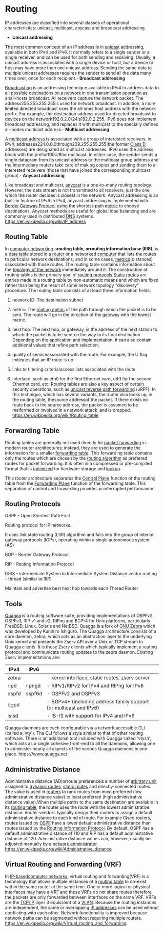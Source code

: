 # Routing

IP addresses are classified into several classes of operational characteristics: unicast, multicast, anycast and broadcast addressing.

- **Unicast addressing**

The most common concept of an IP address is in [unicast](https://en.wikipedia.org/wiki/Unicast) addressing, available in both IPv4 and IPv6. It normally refers to a single sender or a single receiver, and can be used for both sending and receiving. Usually, a unicast address is associated with a single device or host, but a device or host may have more than one unicast address. Sending the same data to multiple unicast addresses requires the sender to send all the data many times over, once for each recipient.- **Broadcast addressing**

[Broadcasting](https://en.wikipedia.org/wiki/Broadcasting_(computing)) is an addressing technique available in IPv4 to address data to all possible destinations on a network in one transmission operation as anall-hosts broadcast. All receivers capture the network packet. The address255.255.255.255is used for network broadcast. In addition, a more limited directed broadcast uses the all-ones host address with the network prefix. For example, the destination address used for directed broadcast to devices on the network192.0.2.0/24is192.0.2.255.
IPv6 does not implement broadcast addressing, and replaces it with multicast to the specially defined all-nodes multicast address.- **Multicast addressing**

A [multicast address](https://en.wikipedia.org/wiki/Multicast_address) is associated with a group of interested receivers. In IPv4, addresses224.0.0.0through239.255.255.255(the former [Class D](https://en.wikipedia.org/wiki/Classful_network) addresses) are designated as multicast addresses. IPv6 uses the address block with the prefixff00::/8for multicast. In either case, the sender sends a single datagram from its unicast address to the multicast group address and the intermediary routers take care of making copies and sending them to all interested receivers (those that have joined the corresponding multicast group).- **Anycast addressing**

Like broadcast and multicast, [anycast](https://en.wikipedia.org/wiki/Anycast) is a one-to-many routing topology. However, the data stream is not transmitted to all receivers, just the one which the router decides is closest in the network. Anycast addressing is an built-in feature of IPv6.In IPv4, anycast addressing is implemented with [Border Gateway Protocol](https://en.wikipedia.org/wiki/Border_Gateway_Protocol) using the shortest-path [metric](https://en.wikipedia.org/wiki/Metrics_(networking)) to choose destinations. Anycast methods are useful for global load balancing and are commonly used in distributed [DNS](https://en.wikipedia.org/wiki/Domain_name_system) systems.
<https://en.wikipedia.org/wiki/IP_address>

## Routing Table

In [computer networking](https://en.wikipedia.org/wiki/Computer_networking) a**routing table, orrouting information base (RIB)**, is a [data table](https://en.wikipedia.org/wiki/Data_table) stored in a [router](https://en.wikipedia.org/wiki/Router_(computing)) or a networked [computer](https://en.wikipedia.org/wiki/Computer) that lists the routes to particular network destinations, and in some cases, [metrics](https://en.wikipedia.org/wiki/Metrics_(networking))(distances) associated with those routes. The routing table contains information about the [topology of the network](https://en.wikipedia.org/wiki/Network_topology) immediately around it. The construction of routing tables is the primary goal of [routing protocols](https://en.wikipedia.org/wiki/Routing_protocol).[Static routes](https://en.wikipedia.org/wiki/Static_route) are entries made in a routing table by non-automatic means and which are fixed rather than being the result of some network topology "discovery" procedure.
The routing table consists of at least three information fields:

1. network ID: The destination subnet

2. metric: The [routing metric](https://en.wikipedia.org/wiki/Routing_metric) of the path through which the packet is to be sent. The route will go in the direction of the gateway with the lowest metric.

3. next hop: The next hop, or gateway, is the address of the next station to which the packet is to be sent on the way to its final destination
Depending on the application and implementation, it can also contain additional values that refine path selection:

1. quality of serviceassociated with the route. For example, the U flag indicates that an IP route is up.

2. links to filtering criteria/access lists associated with the route

3. interface: such as eth0 for the first Ethernet card, eth1 for the second Ethernet card, etc.
Routing tables are also a key aspect of certain security operations, such as [unicast reverse path forwarding](https://en.wikipedia.org/wiki/Unicast_reverse_path_forwarding) (uRPF). In this technique, which has several variants, the router also looks up, in the routing table, thesource addressof the packet. If there exists no route back to the source address, the packet is assumed to be malformed or involved in a network attack, and is dropped.
<https://en.wikipedia.org/wiki/Routing_table>

## Forwarding Table

Routing tables are generally not used directly for [packet forwarding](https://en.wikipedia.org/wiki/Packet_forwarding) in modern router architectures; instead, they are used to generate the information for a smaller [forwarding table](https://en.wikipedia.org/wiki/Forwarding_table). This forwarding table contains only the routes which are chosen by the [routing algorithm](https://en.wikipedia.org/wiki/Routing_algorithm) as preferred routes for packet forwarding. It is often in a compressed or pre-compiled format that is [optimized](https://en.wikipedia.org/wiki/Optimisation_(computer_science)) for hardware storage and [lookup](https://en.wikipedia.org/wiki/Lookup).

This router architecture separates the [Control Plane](https://en.wikipedia.org/wiki/Control_Plane) function of the routing table from the [Forwarding Plane](https://en.wikipedia.org/wiki/Forwarding_Plane) function of the forwarding table. This separation of control and forwarding provides uninterrupted performance.

## Routing Protocols

OSPF - Open Shortest Path First

Routing protocol for IP networks.

It uses link state routing (LSR) algorithm and falls into the group of interior gateway protocols (IGPs), operating within a single autonomous system (AS)

BGP - Border Gateway Protocol

RIP - Routing Information Protocol

IS-IS - Intermediate System to Intermediate System
Distance vector routing - thread (similar to RIP)

Maintain and advertise best next hop towards each Thread Router

## Tools

[Quagga](http://www.quagga.net/) is a routing software suite, providing implementations of OSPFv2, OSPFv3, RIP v1 and v2, RIPng and BGP-4 for Unix platforms, particularly FreeBSD, Linux, Solaris and NetBSD. Quagga is a fork of [GNU Zebra](http://www.zebra.org/) which was developed by Kunihiro Ishiguro.
The Quagga architecture consists of a core daemon, zebra, which acts as an abstraction layer to the underlying Unix kernel and presents the Zserv API over a Unix or TCP stream to Quagga clients. It is these Zserv clients which typically implement a routing protocol and communicate routing updates to the zebra daemon. Existing Zserv implementations are:

| IPv4  | IPv6   |                                                                    |
|----------|----------|-----------------------------------------------------|
| zebra |       | - kernel interface, static routes, zserv server                    |
| ripd  | ripngd | - RIPv1/RIPv2 for IPv4 and RIPng for IPv6                          |
| ospfd | ospf6d | - OSPFv2 and OSPFv3                                                |
| bgpd  |       | - BGPv4+ (including address family support for multicast and IPv6) |
| isisd |       | - IS-IS with support for IPv4 and IPv6                             |
Quagga daemons are each configurable via a network accessible CLI (called a 'vty'). The CLI follows a style similar to that of other routing software. There is an additional tool included with Quagga called 'vtysh', which acts as a single cohesive front-end to all the daemons, allowing one to administer nearly all aspects of the various Quagga daemons in one place.
<https://www.quagga.net>

## Administrative Distance

Administrative distance (AD)orroute preferenceis a number of [arbitrary unit](https://en.wikipedia.org/wiki/Arbitrary_unit) assigned to [dynamic routes](https://en.wikipedia.org/wiki/Dynamic_route), [static routes](https://en.wikipedia.org/wiki/Static_route) and directly-connected routes. The value is used in [routers](https://en.wikipedia.org/wiki/Router_(computing)) to rank routes from most preferred (low administrative distance value) to least preferred (high administrative distance value).When multiple paths to the same destination are available in its [routing table](https://en.wikipedia.org/wiki/Routing_table), the router uses the route with the lowest administrative distance.
Router vendors typically design their routers to assign a default administrative distance to each kind of route. For example Cisco routers, routes issued by [OSPF](https://en.wikipedia.org/wiki/OSPF) have a lower default administrative distance than routes issued by the [Routing Information Protocol](https://en.wikipedia.org/wiki/Routing_Information_Protocol). By default, OSPF has a default administrative distance of 110 and RIP has a default administrative distance of 120. Administrative distance values can, however, usually be adjusted manually by a [network administrator](https://en.wikipedia.org/wiki/Network_administrator).
<https://en.wikipedia.org/wiki/Administrative_distance>

## Virtual Routing and Forwarding (VRF)

In [IP-based](https://en.wikipedia.org/wiki/Internet_Protocol)[computer networks](https://en.wikipedia.org/wiki/Computer_network), virtual routing and forwarding(VRF) is a technology that allows multiple instances of a [routing table](https://en.wikipedia.org/wiki/Routing_table) to co-exist within the same router at the same time. One or more logical or physical interfaces may have a VRF and these VRFs do not share routes therefore the packets are only forwarded between interfaces on the same VRF. VRFs are the [TCP/IP](https://en.wikipedia.org/wiki/Internet_Protocol) layer 3 equivalent of a [VLAN](https://en.wikipedia.org/wiki/VLAN). Because the routing instances are independent, the same or overlapping [IP addresses](https://en.wikipedia.org/wiki/IP_address) can be used without conflicting with each other. Network functionality is improved because network paths can be segmented without requiring multiple routers.
<https://en.wikipedia.org/wiki/Virtual_routing_and_forwarding>
